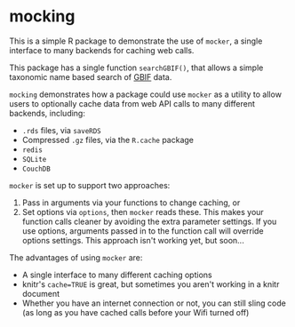 mocking
======

This is a simple R package to demonstrate the use of `mocker`, a single interface to many backends for caching web calls.

This package has a single function `searchGBIF()`, that allows a simple taxonomic name based search of [GBIF](http://www.gbif.org/) data.

`mocking` demonstrates how a package could use `mocker` as a utility to allow users to optionally cache data from web API calls to many different backends, including:

* `.rds` files, via `saveRDS`
* Compressed `.gz` files, via the `R.cache` package
* `redis`
* `SQLite`
* `CouchDB`

`mocker` is set up to support two approaches:

1. Pass in arguments via your functions to change caching, or
2. Set options via `options`, then `mocker` reads these. This makes your function calls cleaner by avoiding the extra parameter settings. If you use options, arguments passed in to the function call will override options settings. This approach isn't working yet, but soon...

The advantages of using `mocker` are:

* A single interface to many different caching options
* knitr's `cache=TRUE` is great, but sometimes you aren't working in a  knitr document
* Whether you have an internet connection or not, you can still sling code (as long as you have cached calls before your Wifi turned off)
